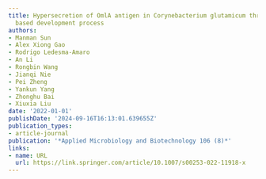 ```yaml
---
title: Hypersecretion of OmlA antigen in Corynebacterium glutamicum through high-throughput
  based development process
authors:
- Manman Sun
- Alex Xiong Gao
- Rodrigo Ledesma-Amaro
- An Li
- Rongbin Wang
- Jianqi Nie
- Pei Zheng
- Yankun Yang
- Zhonghu Bai
- Xiuxia Liu
date: '2022-01-01'
publishDate: '2024-09-16T16:13:01.639655Z'
publication_types:
- article-journal
publication: '*Applied Microbiology and Biotechnology 106 (8)*'
links:
- name: URL
  url: https://link.springer.com/article/10.1007/s00253-022-11918-x
---
```

